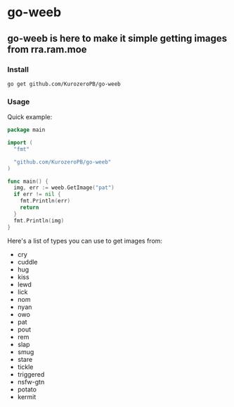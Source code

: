 # go-weeb

## go-weeb is here to make it simple getting images from rra.ram.moe

### Install
`go get github.com/KurozeroPB/go-weeb`

### Usage
Quick example:
```go
package main

import (
  "fmt"

  "github.com/KurozeroPB/go-weeb"
)

func main() {
  img, err := weeb.GetImage("pat")
  if err != nil {
    fmt.Println(err)
    return
  }
  fmt.Println(img)
}
```
Here's a list of types you can use to get images from:
- cry
- cuddle
- hug
- kiss
- lewd
- lick
- nom
- nyan
- owo
- pat
- pout
- rem
- slap
- smug
- stare
- tickle
- triggered
- nsfw-gtn
- potato
- kermit
